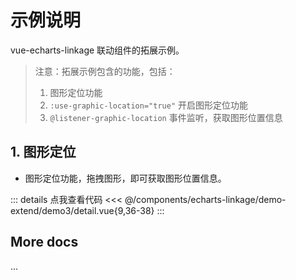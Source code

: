 <script setup>
import LinkageDemo3 from '@/components/echarts-linkage/demo-extend/demo3/index.vue';
</script>

# 示例说明

vue-echarts-linkage 联动组件的拓展示例。

> 注意：拓展示例包含的功能，包括：
> 1. 图形定位功能
> 2. `:use-graphic-location="true"` 开启图形定位功能
> 3. `@listener-graphic-location` 事件监听，获取图形位置信息

## 1. 图形定位

* 图形定位功能，拖拽图形，即可获取图形位置信息。

<LinkageDemo3 />

::: details 点我查看代码
<<< @/components/echarts-linkage/demo-extend/demo3/detail.vue{9,36-38}
:::

## More docs

...


